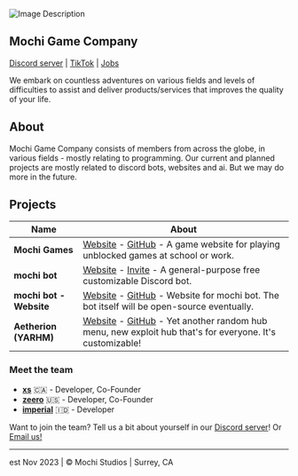 ![Image Description](https://i.imgur.com/LiA4MWN.png)
## Mochi Game Company

[Discord server](https://discord.gg/K7C37yPEUv) | [TikTok](https://tiktok.com/@mochiwebsite) | [Jobs](mailto:contact@mochig.com)

We embark on countless adventures on various fields and levels of 
difficulties to assist and deliver products/services that improves the 
quality of your life.

## About
Mochi Game Company consists of members from across the globe, in various fields - mostly relating to programming. Our current and planned projects are mostly related to discord bots, websites and ai. But we may do more in the future.

## Projects

| Name    | About  |
|---------|--------|
| **Mochi Games** | [Website](https://mochig.com) - [GitHub](https://github.com/mochi-corporation/mochi) - A game website for playing unblocked games at school or work. |
| **mochi bot** | [Website](https://bot.mochig.com) - [Invite](https://discord.com/oauth2/authorize?client_id=1234731012727115816) - A general-purpose free customizable Discord bot. |
| **mochi bot - Website** | [Website](https://bot.mochig.com) - [GitHub](https://github.com/mochi-corporation/mochibot-website) - Website for mochi bot. The bot itself will be open-source eventually. |
| **Aetherion (YARHM)** | [Website](https://yarhm.mhi.im) - [GitHub](https://github.com/Joystickplays/psychic-octo-invention) - Yet another random hub menu, new exploit hub that's for everyone. It's customizable! |


### Meet the team
- **[xs](https://github.com/xs76)** 🇨🇦 - Developer, Co-Founder
- **[zeero](https://github.com/multipliedbyzeero)** 🇺🇸 - Developer, Co-Founder
- **[imperial](https://github.com/Joystickplays)** 🇮🇩 - Developer

Want to join the team? Tell us a bit about yourself in our [Discord server](https://discord.gg/K7C37yPEUv)! Or [Email us!](mailto:contact@mochig.com)

---

est Nov 2023 | © Mochi Studios | Surrey, CA




